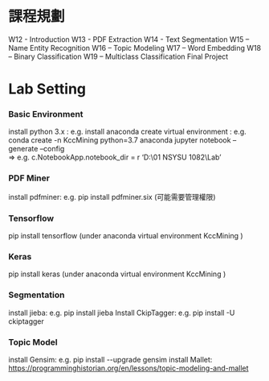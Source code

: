 # 課程規劃
W12 - Introduction
W13 -  PDF Extraction
W14 - Text Segmentation
W15 – Name Entity Recognition
W16 – Topic Modeling
W17 – Word Embedding
W18 – Binary Classification
W19 – Multiclass Classification
Final Project

# Lab Setting
### Basic Environment
install python 3.x :  e.g.   install anaconda
create virtual environment : e.g.  conda create -n KccMining python=3.7 anaconda
jupyter notebook –generate –config  
          => e.g.           c.NotebookApp.notebook_dir =  r ‘D:\01 NSYSU 1082\Lab’

### PDF Miner
install  pdfminer:  e.g. pip install pdfminer.six  (可能需要管理權限)

### Tensorflow
pip install  tensorflow  (under anaconda virtual environment KccMining )

### Keras
pip install  keras  (under anaconda virtual environment KccMining )

### Segmentation
install  jieba:  e.g.  pip install jieba
Install CkipTagger: e.g. pip install -U ckiptagger

### Topic Model
install  Gensim:  e.g. pip install --upgrade gensim 
install  Mallet:   https://programminghistorian.org/en/lessons/topic-modeling-and-mallet
